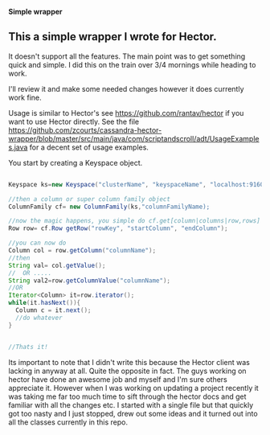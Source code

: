 **Simple wrapper**


This a simple wrapper I wrote for Hector.
-----------------------------------------

It doesn't support all the features. The main point was to get something quick and simple.
I did this on the train over 3/4 mornings while heading to work.

I'll review it and make some needed changes however it does currently work fine.

Usage is similar to Hector's see https://github.com/rantav/hector if you want to use Hector directly.
See the file https://github.com/zcourts/cassandra-hector-wrapper/blob/master/src/main/java/com/scriptandscroll/adt/UsageExamples.java
for a decent set of usage examples.

You start by creating a Keyspace object.


```java

Keyspace ks=new Keyspace("clusterName", "keyspaceName", "localhost:9160") ;

//then a column or super column family object
ColumnFamily cf= new ColumnFamily(ks,"columnFamilyName);

//now the magic happens, you simple do cf.get[column|columns|row,rows]
Row row= cf.Row getRow("rowKey", "startColumn", "endColumn");

//you can now do
Column col = row.getColumn("columnName");
//then
String val= col.getValue();
//  OR .....
String val2=row.getColumnValue("columnName");
//OR
Iterator<Column> it=row.iterator();
while(it.hasNext()){
  Column c = it.next();
  //do whatever
}


//Thats it!

```


Its important to note that I didn't write this because the Hector client was lacking in anyway at all.
Quite the opposite in fact. The guys working on hector have done an awesome job and myself and I'm sure others
appreciate it. However when I was working on updating a project recently it was taking me far too much time to sift
through the hector docs and get familiar with all the changes etc. I started with a single file but that quickly got too nasty
and I just stopped, drew out some ideas and it turned out into all the classes currently in this repo.